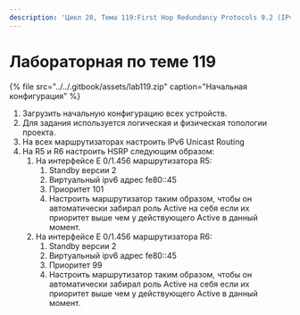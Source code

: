 ```yaml
---
description: 'Цикл 20, Тема 119:First Hop Redundancy Protocols 9.2 (IPv6)'
---
```


# Лабораторная по теме 119

{% file src="../../.gitbook/assets/lab119.zip" caption="Начальная конфигурация" %}

1. Загрузить начальную конфигурацию всех устройств.
2. Для задания используется логическая и физическая топологии проекта.
3. На всех маршрутизаторах настроить IPv6 Unicast Routing
4. На R5 и R6 настроить HSRP следующим образом:
   1. На интерфейсе E 0/1.456 маршрутизатора R5:
      1. Standby версии 2
      2. Виртуальный ipv6 адрес fe80::45
      3. Приоритет 101
      4. Настроить маршрутизатор таким образом, чтобы он автоматически забирал роль Aсtive на себя если их приоритет выше чем у действующего Active в данный момент.
   2. На интерфейсе E 0/1.456 маршрутизатора R6:
      1. Standby версии 2
      2. Виртуальный ipv6 адрес fe80::45
      3. Приоритет 99
      4. Настроить маршрутизатор таким образом, чтобы он автоматически забирал роль Aсtive на себя если их приоритет выше чем у действующего Active в данный момент.

